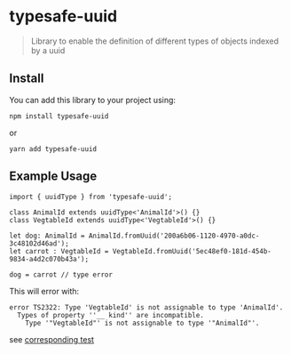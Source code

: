 # typesafe-uuid
> Library to enable the definition of different types of objects indexed by a uuid

## Install

You can add this library to your project using:

```
npm install typesafe-uuid
```
or
```
yarn add typesafe-uuid
```


## Example Usage

```
import { uuidType } from 'typesafe-uuid';

class AnimalId extends uuidType<'AnimalId'>() {}
class VegtableId extends uuidType<'VegtableId'>() {}

let dog: AnimalId = AnimalId.fromUuid('200a6b06-1120-4970-a0dc-3c48102d46ad');
let carrot : VegtableId = VegtableId.fromUuid('5ec48ef0-181d-454b-9834-a4d2c070b43a');

dog = carrot // type error 

```

This will error with:

```
error TS2322: Type 'VegtableId' is not assignable to type 'AnimalId'.
  Types of property ''__ kind'' are incompatible.
    Type '"VegtableId"' is not assignable to type '"AnimalId"'.

```

see [corresponding test](https://github.com/diversemix/typesafe-uuid/blob/b36e645ffa60fc9036ccafc09173daeb50adaa78/src/uuidType.spec.ts#L52)
